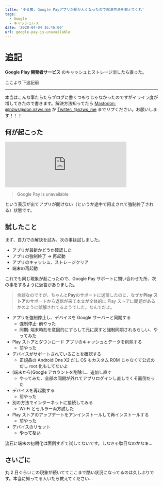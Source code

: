 ```yaml
---
title: 'ゆる募: Google Payアプリが動かんくなったので解決方法を教えてくれ'
tags:
  - Google
  - キャッシュレス
date: '2020-04-04 16:46:00'
url: google-pay-is-unavailable
---
```


# 追記

**Google Play 開発者サービス** のキャッシュとストレージ消したら直った。

ここより下追記前

---

本当はこんな事たらたらブログに書くつもりじゃなかったのですがイライラ度が増してきたので書きます。解決方法知ってたら [Mastodon: @nzws@don.nzws.me](https://don.nzws.me/@nzws) か [Twitter: @nzws_me](https://twitter.com/nzws_me) までリプください。お願いします！！！

## 何が起こった

<iframe src="https://don.nzws.me/@nzws/103936163125647012/embed" class="mastodon-embed" style="max-width: 100%; border: 0" width="400" allowfullscreen="allowfullscreen"></iframe>

> Google Pay is unavailable

という表示が出てアプリが開けない（というか途中で阻止されて強制終了される）状態です。

## 試したこと

まず、自力での解決を試み、次の事は試しました。

- アプリが最新かどうか確認した
- アプリの強制終了 → 再起動
- アプリのキャッシュ、ストレージクリア
- 端末の再起動

これでも同じ現象が起こったので、Google Pay サポートに問い合わせた所、次の事をするように返答がありました。

> 余談なのですが、ちゃんと**Pay**のサポートに送信したのに、なぜか**Play ストア**のサポートから返信が来て本文が全体的に Play ストアに問題があるかのように誤解されてるようでした。なんでだよ。

- アプリを強制停止し、デバイスを Google サーバーと同期する
  - 強制停止: 前やった
  - 同期: 端末時刻を意図的にずらして元に戻すと強制同期されるらしい、やってみた
- Play ストアとダウンロード アプリのキャッシュとデータを削除する
  - 前やった
- デバイスがサポートされていることを確認する
  - 正規品の Android One X2 だし OS もカスタム ROM じゃなくて公式のだし root 化もしてないよ
- (端末から)Google アカウントを削除し、追加し直す
  - やってみた、全部の同期が外れてアプリログインし直しでくそ面倒だった
- デバイスを再起動する
  - 前やった
- 別の方法でインターネットに接続してみる
  - Wi-Fi とセルラー両方試した
- Play ストアのアップデートをアンインストールして再インストールする
  - 前やった
- デバイスのリセット
  - **やってない**

流石に端末の初期化は面倒すぎて試してないです。しなきゃ駄目なのかなぁ...

## さいごに

丸 2 日ぐらいこの現象が続いててここまで酷い状況になってるのは久しぶりです。本当に知ってる人いたら教えてください...
